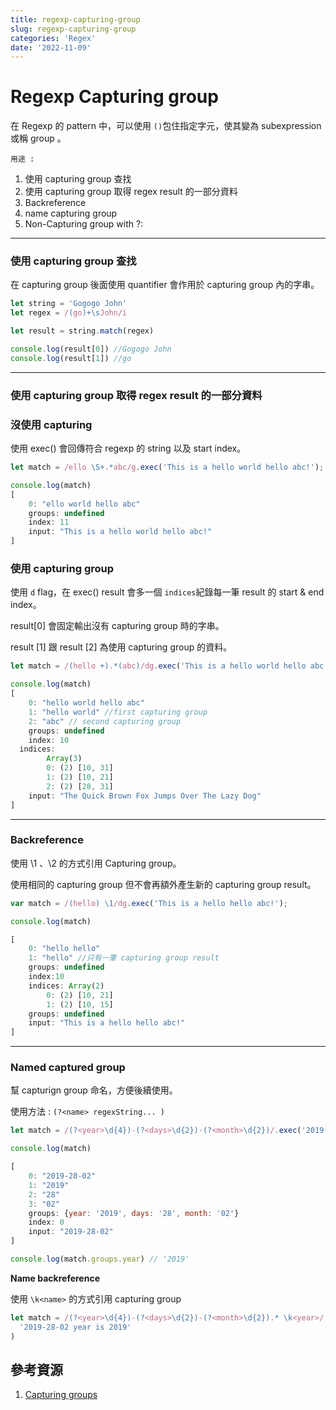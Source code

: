 ```yaml
---
title: regexp-capturing-group
slug: regexp-capturing-group
categories: 'Regex'
date: '2022-11-09'
---
```


# Regexp Capturing group

在 Regexp 的 pattern 中，可以使用 `()`包住指定字元，使其變為 subexpression 或稱 group 。

`用途 :`

1. 使用 capturing group 查找
2. 使用 capturing group 取得 regex result 的一部分資料
3. Backreference
4. name capturing group
5. Non-Capturing group with ?:

---

### 使用 capturing group 查找

在 capturing group 後面使用 quantifier 會作用於 capturing group 內的字串。

```jsx
let string = 'Gogogo John'
let regex = /(go)+\sJohn/i

let result = string.match(regex)

console.log(result[0]) //Gogogo John
console.log(result[1]) //go
```

---

### 使用 capturing group 取得 regex result 的一部分資料

### 沒使用 capturing

使用 exec() 會回傳符合 regexp 的 string 以及 start index。

```jsx
let match = /ello \S+.*abc/g.exec('This is a hello world hello abc!');

console.log(match)
[
	0: "ello world hello abc"
	groups: undefined
	index: 11
	input: "This is a hello world hello abc!"
]
```

### 使用 capturing group

使用 `d` flag，在 exec() result 會多一個 `indices`紀錄每一筆 result 的 start & end index。

result[0] 會固定輸出沒有 capturing group 時的字串。

result [1] 跟 result [2] 為使用 capturing group 的資料。

```jsx
let match = /(hello +).*(abc)/dg.exec('This is a hello world hello abc!');

console.log(match)
[
	0: "hello world hello abc"
	1: "hello world" //first capturing group
	2: "abc" // second capturing group
	groups: undefined
	index: 10
  indices:
		Array(3)
		0: (2) [10, 31]
		1: (2) [10, 21]
		2: (2) [28, 31]
	input: "The Quick Brown Fox Jumps Over The Lazy Dog"
]
```

---

### Backreference

使用 \1 、\2 的方式引用 Capturing group。

使用相同的 capturing group 但不會再額外產生新的 capturing group result。

```jsx
var match = /(hello) \1/dg.exec('This is a hello hello abc!');

console.log(match)

[
	0: "hello hello"
	1: "hello" //只有一筆 capturing group result
	groups: undefined
	index:10
	indices: Array(2)
		0: (2) [10, 21]
		1: (2) [10, 15]
	groups: undefined
	input: "This is a hello hello abc!"
]
```

---

### Named captured group

幫 capturign group 命名，方便後續使用。

使用方法 : `(?<name> regexString... )`

```jsx
let match = /(?<year>\d{4})-(?<days>\d{2})-(?<month>\d{2})/.exec('2019-28-02')

console.log(match)

[
	0: "2019-28-02"
	1: "2019"
	2: "28"
	3: "02"
	groups: {year: '2019', days: '28', month: '02'}
	index: 0
	input: "2019-28-02"
]

console.log(match.groups.year) // '2019'
```

**Name backreference**

使用 `\k<name>` 的方式引用 capturing group

```jsx
let match = /(?<year>\d{4})-(?<days>\d{2})-(?<month>\d{2}).* \k<year>/.exec(
  '2019-28-02 year is 2019'
)
```

## 參考資源
1. [Capturing groups](https://javascript.info/regexp-groups)

